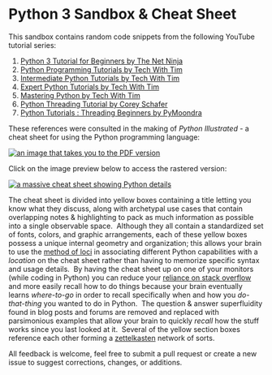 # Python 3 Sandbox & Cheat Sheet
This sandbox contains random code snippets from the following YouTube tutorial series:

 1. [Python 3 Tutorial for Beginners by The Net Ninja](https://www.youtube.com/playlist?list=PL4cUxeGkcC9idu6GZ8EU_5B6WpKTdYZbK)
 2. [Python Programming Tutorials by Tech With Tim](https://www.youtube.com/playlist?list=PLzMcBGfZo4-mFu00qxl0a67RhjjZj3jXm)
 3. [Intermediate Python Tutorials by Tech With Tim](https://www.youtube.com/playlist?list=PLzMcBGfZo4-nhWva-6OVh1yKWHBs4o_tv)
 4. [Expert Python Tutorials by Tech With Tim](https://www.youtube.com/playlist?list=PLzMcBGfZo4-kwmIcMDdXSuy_wSqtU-xDP)
 5. [Mastering Python by Tech With Tim](https://www.youtube.com/watch?v=p15xzjzR9j0)
 6. [Python Threading Tutorial by Corey Schafer](https://www.youtube.com/watch?v=IEEhzQoKtQU)
 7. [Python Tutorials : Threading Beginners by PyMoondra](https://www.youtube.com/watch?v=bnm5_GH04fM)

These references were consulted in the making of *Python Illustrated* - a cheat sheet for using the Python programming language:

[
![an image that takes you to the PDF version](https://i.imgur.com/PhqLglF.jpg)
](https://drive.google.com/file/d/1bwm0tF4sCxBEyA746Ez4wldzpiSzjINl/view?usp=sharing)

Click on the image preview below to access the rastered version:

[
![a massive cheat sheet showing Python details](https://i.imgur.com/2FjckVW.jpg)
](https://drive.google.com/file/d/1l2QqzHdfAmrQxy3aPAzy6UsL8Ol36hHZ/view?usp=sharing)

The cheat sheet is divided into yellow boxes containing a title letting you know what they discuss, along with archetypal use cases that contain overlapping notes & highlighting to pack as much information as possible into a single observable space.&nbsp;  Although they all contain a standardized set of fonts, colors, and graphic arrangements, each of these yellow boxes possess a unique internal geometry and organization; this allows your brain to use the [method of loci](https://en.wikipedia.org/wiki/Method_of_loci) in associating different Python capabilities with a *location* on the cheat sheet rather than having to memorize specific syntax and usage details.&nbsp;  By having the cheat sheet up on one of your monitors (while coding in Python) you can reduce your [reliance on stack overflow](https://dev.to/moopet/do-you-copy-and-paste-code-from-stack-overflow-47d5) and more easily recall how to do things because your brain eventually learns *where-to-go* in order to recall specifically when and how you *do-that-thing* you wanted to do in Python.&nbsp;  The question & answer superfluidity found in blog posts and forums are removed and replaced with parsimonious examples that allow your brain to quickly *recall* how the stuff works since you last looked at it.&nbsp;  Several of the yellow section boxes reference each other forming a [zettelkasten](https://en.wikipedia.org/wiki/Zettelkasten) network of sorts.&nbsp;

All feedback is welcome, feel free to submit a pull request or create a new issue to suggest corrections, changes, or additions. &nbsp;
